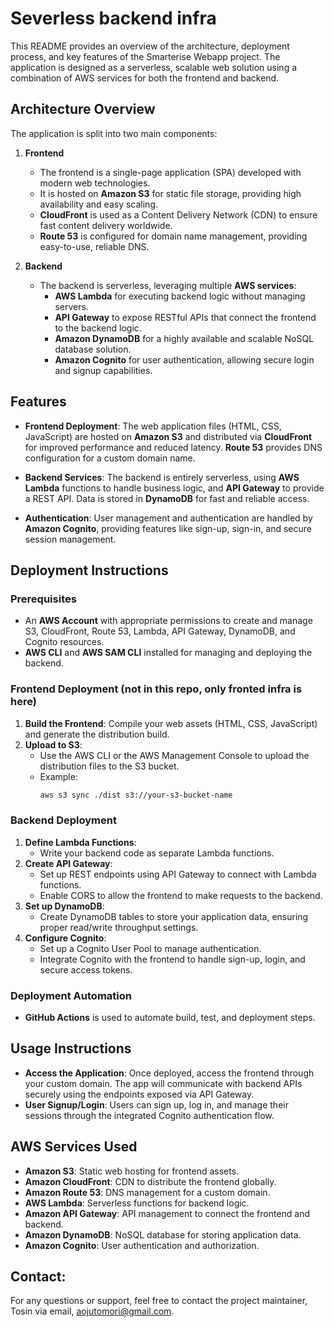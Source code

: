 
# Severless backend infra

This README provides an overview of the architecture, deployment process, and key features of the Smarterise Webapp project. The application is designed as a serverless, scalable web solution using a combination of AWS services for both the frontend and backend.

## Architecture Overview

The application is split into two main components:

1. **Frontend**
   - The frontend is a single-page application (SPA) developed with modern web technologies.
   - It is hosted on **Amazon S3** for static file storage, providing high availability and easy scaling.
   - **CloudFront** is used as a Content Delivery Network (CDN) to ensure fast content delivery worldwide.
   - **Route 53** is configured for domain name management, providing easy-to-use, reliable DNS.

2. **Backend**
   - The backend is serverless, leveraging multiple **AWS services**:
     - **AWS Lambda** for executing backend logic without managing servers.
     - **API Gateway** to expose RESTful APIs that connect the frontend to the backend logic.
     - **Amazon DynamoDB** for a highly available and scalable NoSQL database solution.
     - **Amazon Cognito** for user authentication, allowing secure login and signup capabilities.

## Features

- **Frontend Deployment**: The web application files (HTML, CSS, JavaScript) are hosted on **Amazon S3** and distributed via **CloudFront** for improved performance and reduced latency. **Route 53** provides DNS configuration for a custom domain name.

- **Backend Services**: The backend is entirely serverless, using **AWS Lambda** functions to handle business logic, and **API Gateway** to provide a REST API. Data is stored in **DynamoDB** for fast and reliable access.

- **Authentication**: User management and authentication are handled by **Amazon Cognito**, providing features like sign-up, sign-in, and secure session management.

## Deployment Instructions

### Prerequisites
- An **AWS Account** with appropriate permissions to create and manage S3, CloudFront, Route 53, Lambda, API Gateway, DynamoDB, and Cognito resources.
- **AWS CLI** and **AWS SAM CLI** installed for managing and deploying the backend.

### Frontend Deployment (not in this repo, only fronted infra is here)
1. **Build the Frontend**: Compile your web assets (HTML, CSS, JavaScript) and generate the distribution build.
2. **Upload to S3**:
   - Use the AWS CLI or the AWS Management Console to upload the distribution files to the S3 bucket.
   - Example:
     ```sh
     aws s3 sync ./dist s3://your-s3-bucket-name
     ```

### Backend Deployment
1. **Define Lambda Functions**:
   - Write your backend code as separate Lambda functions.
2. **Create API Gateway**:
   - Set up REST endpoints using API Gateway to connect with Lambda functions.
   - Enable CORS to allow the frontend to make requests to the backend.
3. **Set up DynamoDB**:
   - Create DynamoDB tables to store your application data, ensuring proper read/write throughput settings.
4. **Configure Cognito**:
   - Set up a Cognito User Pool to manage authentication.
   - Integrate Cognito with the frontend to handle sign-up, login, and secure access tokens.

### Deployment Automation
- **GitHub Actions** is used to automate build, test, and deployment steps.
## Usage Instructions
- **Access the Application**: Once deployed, access the frontend through your custom domain. The app will communicate with backend APIs securely using the endpoints exposed via API Gateway.
- **User Signup/Login**: Users can sign up, log in, and manage their sessions through the integrated Cognito authentication flow.

## AWS Services Used
- **Amazon S3**: Static web hosting for frontend assets.
- **Amazon CloudFront**: CDN to distribute the frontend globally.
- **Amazon Route 53**: DNS management for a custom domain.
- **AWS Lambda**: Serverless functions for backend logic.
- **Amazon API Gateway**: API management to connect the frontend and backend.
- **Amazon DynamoDB**: NoSQL database for storing application data.
- **Amazon Cognito**: User authentication and authorization.

## Contact:
For any questions or support, feel free to contact the project maintainer, Tosin via email, aojutomori@gmail.com.
